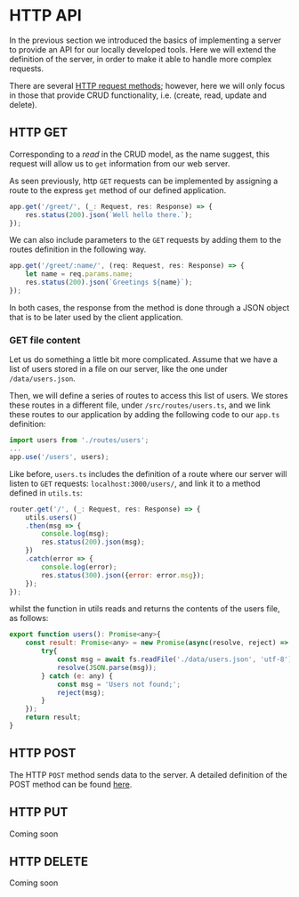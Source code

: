 # HTTP API

In the previous section we introduced the basics of implementing a server to provide an API for our locally developed tools. Here we will extend the definition of the server, in order to make it able to handle more complex requests.

There are several [HTTP request methods](https://developer.mozilla.org/en-US/docs/Web/HTTP/Methods); however, here we will only focus in those that provide CRUD functionality, i.e. (create, read, update and delete).

## HTTP GET

Corresponding to a *read* in the CRUD model, as the name suggest, this request will allow us to `get` information from our web server. 

As seen previously, http `GET` requests can be implemented by assigning a route to the express `get` method of our defined application.  

```javascript
app.get('/greet/', (_: Request, res: Response) => {
	res.status(200).json(`Well hello there.`);
});
```
We can also include parameters to the `GET` requests by adding them to the routes definition in the following way. 
```javascript
app.get('/greet/:name/', (req: Request, res: Response) => {
	let name = req.params.name;
	res.status(200).json(`Greetings ${name}`);
});
```
In both cases, the response from the method is done through a JSON object that is to be later used by the client application.

### GET file content

Let us do something a little bit more complicated. Assume that we have a list of users stored in a file on our server, like the one under `/data/users.json`.

Then, we will define a series of routes to access this list of users. We stores these routes in a different file, under `/src/routes/users.ts`, and we link these routes to our application by adding the following code to our `app.ts` definition:

```javascript
import users from './routes/users';
...
app.use('/users', users);
``` 
Like before, `users.ts` includes the definition of a route where our server will listen to `GET` requests: `localhost:3000/users/`, and link it to a method defined in `utils.ts`:

```javascript
router.get('/', (_: Request, res: Response) => {
	utils.users()
	.then(msg => {
		console.log(msg);
		res.status(200).json(msg);
	})
	.catch(error => {
		console.log(error);
		res.status(300).json({error: error.msg});
	});
});
```
whilst the function in utils reads and returns the contents of the users file, as follows:

```javascript
export function users(): Promise<any>{
	const result: Promise<any> = new Promise(async(resolve, reject) => {
		try{
			const msg = await fs.readFile('./data/users.json', 'utf-8');
			resolve(JSON.parse(msg));
		} catch (e: any) {
			const msg = 'Users not found;';
			reject(msg);
		}
	});
	return result;
}
```

## HTTP POST

The HTTP `POST` method sends data to the server. A detailed definition of the POST method can be found [here](https://developer.mozilla.org/en-US/docs/Web/HTTP/Methods/POST).



## HTTP PUT

Coming soon

## HTTP DELETE

Coming soon